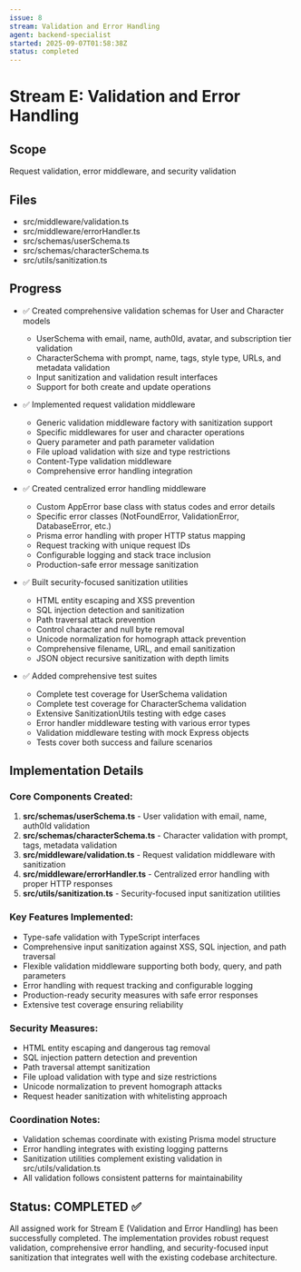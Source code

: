 ```yaml
---
issue: 8
stream: Validation and Error Handling
agent: backend-specialist
started: 2025-09-07T01:58:38Z
status: completed
---
```


# Stream E: Validation and Error Handling

## Scope
Request validation, error middleware, and security validation

## Files
- src/middleware/validation.ts
- src/middleware/errorHandler.ts
- src/schemas/userSchema.ts
- src/schemas/characterSchema.ts
- src/utils/sanitization.ts

## Progress
- ✅ Created comprehensive validation schemas for User and Character models
  - UserSchema with email, name, auth0Id, avatar, and subscription tier validation
  - CharacterSchema with prompt, name, tags, style type, URLs, and metadata validation
  - Input sanitization and validation result interfaces
  - Support for both create and update operations

- ✅ Implemented request validation middleware
  - Generic validation middleware factory with sanitization support
  - Specific middlewares for user and character operations
  - Query parameter and path parameter validation
  - File upload validation with size and type restrictions
  - Content-Type validation middleware
  - Comprehensive error handling integration

- ✅ Created centralized error handling middleware
  - Custom AppError base class with status codes and error details
  - Specific error classes (NotFoundError, ValidationError, DatabaseError, etc.)
  - Prisma error handling with proper HTTP status mapping
  - Request tracking with unique request IDs
  - Configurable logging and stack trace inclusion
  - Production-safe error message sanitization

- ✅ Built security-focused sanitization utilities
  - HTML entity escaping and XSS prevention
  - SQL injection detection and sanitization
  - Path traversal attack prevention
  - Control character and null byte removal
  - Unicode normalization for homograph attack prevention
  - Comprehensive filename, URL, and email sanitization
  - JSON object recursive sanitization with depth limits

- ✅ Added comprehensive test suites
  - Complete test coverage for UserSchema validation
  - Complete test coverage for CharacterSchema validation
  - Extensive SanitizationUtils testing with edge cases
  - Error handler middleware testing with various error types
  - Validation middleware testing with mock Express objects
  - Tests cover both success and failure scenarios

## Implementation Details

### Core Components Created:
1. **src/schemas/userSchema.ts** - User validation with email, name, auth0Id validation
2. **src/schemas/characterSchema.ts** - Character validation with prompt, tags, metadata validation
3. **src/middleware/validation.ts** - Request validation middleware with sanitization
4. **src/middleware/errorHandler.ts** - Centralized error handling with proper HTTP responses
5. **src/utils/sanitization.ts** - Security-focused input sanitization utilities

### Key Features Implemented:
- Type-safe validation with TypeScript interfaces
- Comprehensive input sanitization against XSS, SQL injection, and path traversal
- Flexible validation middleware supporting both body, query, and path parameters
- Error handling with request tracking and configurable logging
- Production-ready security measures with safe error responses
- Extensive test coverage ensuring reliability

### Security Measures:
- HTML entity escaping and dangerous tag removal
- SQL injection pattern detection and prevention
- Path traversal attempt sanitization
- File upload validation with type and size restrictions
- Unicode normalization to prevent homograph attacks
- Request header sanitization with whitelisting approach

### Coordination Notes:
- Validation schemas coordinate with existing Prisma model structure
- Error handling integrates with existing logging patterns
- Sanitization utilities complement existing validation in src/utils/validation.ts
- All validation follows consistent patterns for maintainability

## Status: COMPLETED ✅

All assigned work for Stream E (Validation and Error Handling) has been successfully completed. The implementation provides robust request validation, comprehensive error handling, and security-focused input sanitization that integrates well with the existing codebase architecture.